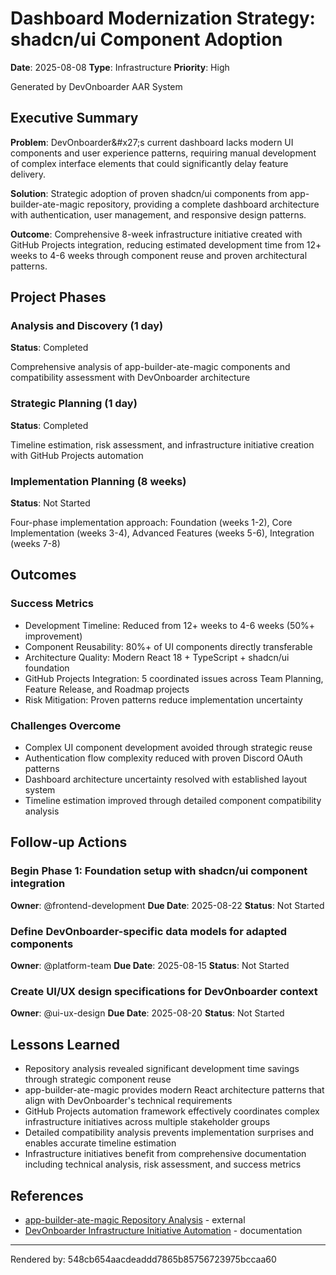 # Dashboard Modernization Strategy: shadcn/ui Component Adoption

**Date**: 2025-08-08
**Type**: Infrastructure
**Priority**: High

Generated by DevOnboarder AAR System

## Executive Summary

**Problem**: DevOnboarder&amp;#x27;s current dashboard lacks modern UI components and user experience patterns, requiring manual development of complex interface elements that could significantly delay feature delivery.

**Solution**: Strategic adoption of proven shadcn/ui components from app-builder-ate-magic repository, providing a complete dashboard architecture with authentication, user management, and responsive design patterns.

**Outcome**: Comprehensive 8-week infrastructure initiative created with GitHub Projects integration, reducing estimated development time from 12+ weeks to 4-6 weeks through component reuse and proven architectural patterns.

## Project Phases

### Analysis and Discovery (1 day)

**Status**: Completed

Comprehensive analysis of app-builder-ate-magic components and compatibility assessment with DevOnboarder architecture

### Strategic Planning (1 day)

**Status**: Completed

Timeline estimation, risk assessment, and infrastructure initiative creation with GitHub Projects automation

### Implementation Planning (8 weeks)

**Status**: Not Started

Four-phase implementation approach: Foundation (weeks 1-2), Core Implementation (weeks 3-4), Advanced Features (weeks 5-6), Integration (weeks 7-8)

## Outcomes

### Success Metrics

- Development Timeline: Reduced from 12+ weeks to 4-6 weeks (50%+ improvement)
- Component Reusability: 80%+ of UI components directly transferable
- Architecture Quality: Modern React 18 + TypeScript + shadcn/ui foundation
- GitHub Projects Integration: 5 coordinated issues across Team Planning, Feature Release, and Roadmap projects
- Risk Mitigation: Proven patterns reduce implementation uncertainty

### Challenges Overcome

- Complex UI component development avoided through strategic reuse
- Authentication flow complexity reduced with proven Discord OAuth patterns
- Dashboard architecture uncertainty resolved with established layout system
- Timeline estimation improved through detailed component compatibility analysis

## Follow-up Actions

### Begin Phase 1: Foundation setup with shadcn/ui component integration

**Owner**: @frontend-development
**Due Date**: 2025-08-22
**Status**: Not Started

### Define DevOnboarder-specific data models for adapted components

**Owner**: @platform-team
**Due Date**: 2025-08-15
**Status**: Not Started

### Create UI/UX design specifications for DevOnboarder context

**Owner**: @ui-ux-design
**Due Date**: 2025-08-20
**Status**: Not Started

## Lessons Learned

- Repository analysis revealed significant development time savings through strategic component reuse
- app-builder-ate-magic provides modern React architecture patterns that align with DevOnboarder&#x27;s technical requirements
- GitHub Projects automation framework effectively coordinates complex infrastructure initiatives across multiple stakeholder groups
- Detailed compatibility analysis prevents implementation surprises and enables accurate timeline estimation
- Infrastructure initiatives benefit from comprehensive documentation including technical analysis, risk assessment, and success metrics

## References

- [app-builder-ate-magic Repository Analysis](https://github.com/creesey-edu/app-builder-ate-magic) - external
- [DevOnboarder Infrastructure Initiative Automation](https://github.com/theangrygamershowproductions/DevOnboarder/blob/main/scripts/create_infrastructure_initiative.sh) - documentation

---

Rendered by: 548cb654aacdeaddd7865b85756723975bccaa60
